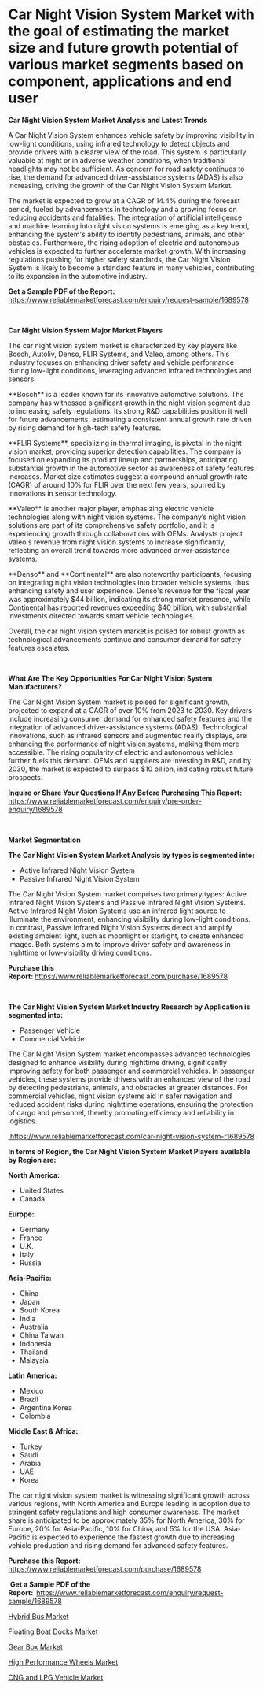 <p><h1>Car Night Vision System Market with the goal of estimating the market size and future growth potential of various market segments based on component, applications and end user</h1></p><p><strong>Car Night Vision System Market Analysis and Latest Trends</strong></p>
<p><p>A Car Night Vision System enhances vehicle safety by improving visibility in low-light conditions, using infrared technology to detect objects and provide drivers with a clearer view of the road. This system is particularly valuable at night or in adverse weather conditions, when traditional headlights may not be sufficient. As concern for road safety continues to rise, the demand for advanced driver-assistance systems (ADAS) is also increasing, driving the growth of the Car Night Vision System Market.</p><p>The market is expected to grow at a CAGR of 14.4% during the forecast period, fueled by advancements in technology and a growing focus on reducing accidents and fatalities. The integration of artificial intelligence and machine learning into night vision systems is emerging as a key trend, enhancing the system's ability to identify pedestrians, animals, and other obstacles. Furthermore, the rising adoption of electric and autonomous vehicles is expected to further accelerate market growth. With increasing regulations pushing for higher safety standards, the Car Night Vision System is likely to become a standard feature in many vehicles, contributing to its expansion in the automotive industry.</p></p>
<p><strong>Get a Sample PDF of the Report:&nbsp;</strong> <a href="https://www.reliablemarketforecast.com/enquiry/request-sample/1689578?utm_campaign=1832&utm_medium=2&utm_source=Github&utm_content=ia&utm_term=30032025&utm_id=car-night-vision-system">https://www.reliablemarketforecast.com/enquiry/request-sample/1689578</a></p>
<p>&nbsp;</p>
<p><strong>Car Night Vision System Major Market Players</strong></p>
<p><p>The car night vision system market is characterized by key players like Bosch, Autoliv, Denso, FLIR Systems, and Valeo, among others. This industry focuses on enhancing driver safety and vehicle performance during low-light conditions, leveraging advanced infrared technologies and sensors.</p><p>**Bosch** is a leader known for its innovative automotive solutions. The company has witnessed significant growth in the night vision segment due to increasing safety regulations. Its strong R&D capabilities position it well for future advancements, estimating a consistent annual growth rate driven by rising demand for high-tech safety features.</p><p>**FLIR Systems**, specializing in thermal imaging, is pivotal in the night vision market, providing superior detection capabilities. The company is focused on expanding its product lineup and partnerships, anticipating substantial growth in the automotive sector as awareness of safety features increases. Market size estimates suggest a compound annual growth rate (CAGR) of around 10% for FLIR over the next few years, spurred by innovations in sensor technology.</p><p>**Valeo** is another major player, emphasizing electric vehicle technologies along with night vision systems. The company’s night vision solutions are part of its comprehensive safety portfolio, and it is experiencing growth through collaborations with OEMs. Analysts project Valeo's revenue from night vision systems to increase significantly, reflecting an overall trend towards more advanced driver-assistance systems.</p><p>**Denso** and **Continental** are also noteworthy participants, focusing on integrating night vision technologies into broader vehicle systems, thus enhancing safety and user experience. Denso's revenue for the fiscal year was approximately $44 billion, indicating its strong market presence, while Continental has reported revenues exceeding $40 billion, with substantial investments directed towards smart vehicle technologies.</p><p>Overall, the car night vision system market is poised for robust growth as technological advancements continue and consumer demand for safety features escalates.</p></p>
<p>&nbsp;</p>
<p><strong>What Are The Key Opportunities For Car Night Vision System Manufacturers?</strong></p>
<p><p>The Car Night Vision System market is poised for significant growth, projected to expand at a CAGR of over 10% from 2023 to 2030. Key drivers include increasing consumer demand for enhanced safety features and the integration of advanced driver-assistance systems (ADAS). Technological innovations, such as infrared sensors and augmented reality displays, are enhancing the performance of night vision systems, making them more accessible. The rising popularity of electric and autonomous vehicles further fuels this demand. OEMs and suppliers are investing in R&D, and by 2030, the market is expected to surpass $10 billion, indicating robust future prospects.</p></p>
<p><strong>Inquire or Share Your Questions If Any Before Purchasing This Report:</strong> <a href="https://www.reliablemarketforecast.com/enquiry/pre-order-enquiry/1689578?utm_campaign=1832&utm_medium=2&utm_source=Github&utm_content=ia&utm_term=30032025&utm_id=car-night-vision-system">https://www.reliablemarketforecast.com/enquiry/pre-order-enquiry/1689578</a></p>
<p>&nbsp;</p>
<p><strong>Market Segmentation</strong></p>
<p><strong>The Car Night Vision System Market Analysis by types is segmented into:</strong></p>
<p><ul><li>Active Infrared Night Vision System</li><li>Passive Infrared Night Vision System</li></ul></p>
<p><p>The Car Night Vision System market comprises two primary types: Active Infrared Night Vision Systems and Passive Infrared Night Vision Systems. Active Infrared Night Vision Systems use an infrared light source to illuminate the environment, enhancing visibility during low-light conditions. In contrast, Passive Infrared Night Vision Systems detect and amplify existing ambient light, such as moonlight or starlight, to create enhanced images. Both systems aim to improve driver safety and awareness in nighttime or low-visibility driving conditions.</p></p>
<p><strong>Purchase this Report:&nbsp;</strong><a href="https://www.reliablemarketforecast.com/purchase/1689578?utm_campaign=1832&utm_medium=2&utm_source=Github&utm_content=ia&utm_term=30032025&utm_id=car-night-vision-system">https://www.reliablemarketforecast.com/purchase/1689578</a></p>
<p>&nbsp;</p>
<p><strong>The Car Night Vision System Market Industry Research by Application is segmented into:</strong></p>
<p><ul><li>Passenger Vehicle</li><li>Commercial Vehicle</li></ul></p>
<p><p>The Car Night Vision System market encompasses advanced technologies designed to enhance visibility during nighttime driving, significantly improving safety for both passenger and commercial vehicles. In passenger vehicles, these systems provide drivers with an enhanced view of the road by detecting pedestrians, animals, and obstacles at greater distances. For commercial vehicles, night vision systems aid in safer navigation and reduced accident risks during nighttime operations, ensuring the protection of cargo and personnel, thereby promoting efficiency and reliability in logistics.</p></p>
<p><a href="https://www.reliablemarketforecast.com/car-night-vision-system-r1689578?utm_campaign=1832&utm_medium=2&utm_source=Github&utm_content=ia&utm_term=30032025&utm_id=car-night-vision-system">&nbsp;https://www.reliablemarketforecast.com/car-night-vision-system-r1689578</a></p>
<p><strong>In terms of Region, the Car Night Vision System Market Players available by Region are:</strong></p>
<p>
    <p> <strong> North America: </strong>
        <ul>
            <li>United States</li>
            <li>Canada</li>
        </ul>
        </p> 
    <p> <strong> Europe: </strong>
        <ul>
            <li>Germany</li>
            <li>France</li>
            <li>U.K.</li>
            <li>Italy</li>
            <li>Russia</li>
        </ul>
        </p> 
    <p> <strong> Asia-Pacific: </strong>
        <ul>
            <li>China</li>
            <li>Japan</li>
            <li>South Korea</li>
            <li>India</li>
            <li>Australia</li>
            <li>China Taiwan</li>
            <li>Indonesia</li>
            <li>Thailand</li>
            <li>Malaysia</li>
        </ul>
        </p> 
    <p> <strong> Latin America: </strong>
        <ul>
            <li>Mexico</li>
            <li>Brazil</li>
            <li>Argentina Korea</li>
            <li>Colombia</li>
        </ul>
        </p> 
    <p> <strong> Middle East & Africa: </strong>
        <ul>
            <li>Turkey</li>
            <li>Saudi</li>
            <li>Arabia</li>
            <li>UAE</li>
            <li>Korea</li>
        </ul>
    </p>
    </p>
<p><p>The car night vision system market is witnessing significant growth across various regions, with North America and Europe leading in adoption due to stringent safety regulations and high consumer awareness. The market share is anticipated to be approximately 35% for North America, 30% for Europe, 20% for Asia-Pacific, 10% for China, and 5% for the USA. Asia-Pacific is expected to experience the fastest growth due to increasing vehicle production and rising demand for advanced safety features.</p></p>
<p><strong>Purchase this Report: </strong><a href="https://www.reliablemarketforecast.com/purchase/1689578?utm_campaign=1832&utm_medium=2&utm_source=Github&utm_content=ia&utm_term=30032025&utm_id=car-night-vision-system">https://www.reliablemarketforecast.com/purchase/1689578</a></p>
<p>&nbsp;<strong>Get a Sample PDF of the Report:&nbsp;&nbsp;</strong><a href="https://www.reliablemarketforecast.com/enquiry/request-sample/1689578?utm_campaign=1832&utm_medium=2&utm_source=Github&utm_content=ia&utm_term=30032025&utm_id=car-night-vision-system">https://www.reliablemarketforecast.com/enquiry/request-sample/1689578</a></p>
<p><strong></strong></p>
<p><p><a href="https://github.com/thapabylers2/Market-Research-Report-List-1/blob/main/hybrid-bus-market.md?utm_campaign=1832&utm_medium=2&utm_source=Github&utm_content=ia&utm_term=30032025&utm_id=car-night-vision-system">Hybrid Bus Market</a></p><p><a href="https://github.com/spehnluenaru/Market-Research-Report-List-1/blob/main/floating-boat-docks-market.md?utm_campaign=1832&utm_medium=2&utm_source=Github&utm_content=ia&utm_term=30032025&utm_id=car-night-vision-system">Floating Boat Docks Market</a></p><p><a href="https://github.com/ryantindyaiz/Market-Research-Report-List-1/blob/main/gear-box-market.md?utm_campaign=1832&utm_medium=2&utm_source=Github&utm_content=ia&utm_term=30032025&utm_id=car-night-vision-system">Gear Box Market</a></p><p><a href="https://github.com/motosyuliq/Market-Research-Report-List-1/blob/main/high-performance-wheels-market.md?utm_campaign=1832&utm_medium=2&utm_source=Github&utm_content=ia&utm_term=30032025&utm_id=car-night-vision-system">High Performance Wheels Market</a></p><p><a href="https://github.com/muskoaizahfi/Market-Research-Report-List-1/blob/main/cng-and-lpg-vehicle-market.md?utm_campaign=1832&utm_medium=2&utm_source=Github&utm_content=ia&utm_term=30032025&utm_id=car-night-vision-system">CNG and LPG Vehicle Market</a></p></p>